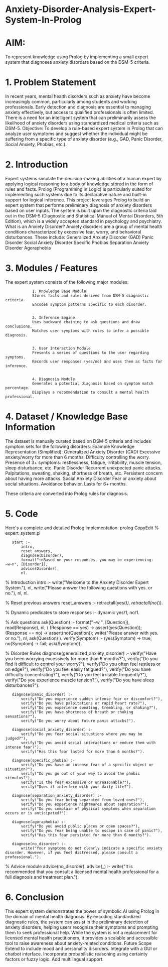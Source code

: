 # Anxiety-Disorder-Analysis-Expert-System-In-Prolog

# AIM:
To represent knowledge using Prolog by implementing a small expert system that diagnoses anxiety disorders based on the DSM-5 criteria.



# 1. Problem Statement
In recent years, mental health disorders such as anxiety have become increasingly common, particularly among students and working professionals. Early detection and diagnosis are essential to managing anxiety effectively, but access to qualified professionals is often limited. There is a need for an intelligent system that can preliminarily assess the likelihood of anxiety disorders using standardized medical criteria such as DSM-5.
Objective:
To develop a rule-based expert system in Prolog that can analyze user symptoms and suggest whether the individual might be suffering from a specific type of anxiety disorder (e.g., GAD, Panic Disorder, Social Anxiety, Phobias, etc.).



# 2. Introduction
Expert systems simulate the decision-making abilities of a human expert by applying logical reasoning to a body of knowledge stored in the form of rules and facts. Prolog (Programming in Logic) is particularly suited for implementing such systems due to its declarative nature and built-in support for logical inference.
This project leverages Prolog to build an expert system that performs preliminary diagnosis of anxiety disorders based on user inputs. The system is built upon the diagnostic criteria laid out in the DSM-5 (Diagnostic and Statistical Manual of Mental Disorders, 5th Edition), which is a widely accepted standard in psychology and psychiatry.
What is an Anxiety Disorder?
Anxiety disorders are a group of mental health conditions characterized by excessive fear, worry, and behavioral disturbances. These include:
Generalized Anxiety Disorder (GAD)
Panic Disorder
Social Anxiety Disorder
Specific Phobias
Separation Anxiety Disorder
Agoraphobia



# 3. Modules / Features
The expert system consists of the following major modules:
       
                1. Knowledge Base Module
                Stores facts and rules derived from DSM-5 diagnostic criteria.
                Encodes symptom patterns specific to each disorder.
                
                
                2. Inference Engine
                Uses backward chaining to ask questions and draw conclusions.
                Matches user symptoms with rules to infer a possible diagnosis.
                
                
                3. User Interaction Module
                Presents a series of questions to the user regarding symptoms.
                Records user responses (yes/no) and uses them as facts for inference.
                
                
                4. Diagnosis Module
                Generates a potential diagnosis based on symptom match percentage.
                Displays a recommendation to consult a mental health professional.





# 4. Dataset / Knowledge Base Information
The dataset is manually curated based on DSM-5 criteria and includes symptom sets for the following disorders:
Example Knowledge Representation (Simplified):
                Generalized Anxiety Disorder (GAD)
                Excessive anxiety/worry for more than 6 months.
                Difficulty controlling the worry.
                Presence of 3+ symptoms: restlessness, fatigue, irritability, muscle tension, sleep disturbance, etc.
                Panic Disorder
                Recurrent unexpected panic attacks.
                Palpitations, sweating, shaking, shortness of breath, etc.
                Persistent concern about having more attacks.
Social Anxiety Disorder
Fear or anxiety about social situations.
Avoidance behavior.
Lasts for 6+ months.

These criteria are converted into Prolog rules for diagnosis.





# 5. Code
Here's a complete and detailed Prolog implementation:
prolog
CopyEdit
       % expert_system.pl

       start :-
           intro,
           reset_answers,
           diagnose(Disorder),
           format("~nBased on your responses, you may be experiencing: ~w~n", [Disorder]),
           advice(Disorder),
           nl.


% Introduction
       intro :-
           write("Welcome to the Anxiety Disorder Expert System."), nl,
           write("Please answer the following questions with yes. or no."), nl, nl.

% Reset previous answers
       reset_answers :-
           retractall(yes(_)),
           retractall(no(_)).


% Dynamic predicates to store responses
       :- dynamic yes/1, no/1.

% Ask questions
       ask(Question) :-
           format("~w ", [Question]),
           read(Response),
           nl,
           ( (Response == yes) -> assert(yes(Question));
             (Response == no)  -> assert(no(Question)); 
             write("Please answer with yes. or no."), nl, ask(Question) ).
       verify(Symptom) :-
           (yes(Symptom) -> true;
            no(Symptom) -> fail;
            ask(Symptom)).


% Disorder Rules
       diagnose(generalized_anxiety_disorder) :-
           verify("Have you been worrying excessively for more than 6 months?"),
           verify("Do you find it difficult to control your worry?"),
           verify("Do you often feel restless or on edge?"),
           verify("Do you feel easily fatigued?"),
           verify("Do you have difficulty concentrating?"),
           verify("Do you feel irritable frequently?"),
           verify("Do you experience muscle tension?"),
           verify("Do you have sleep disturbances?").
       
       diagnose(panic_disorder) :-
           verify("Do you experience sudden intense fear or discomfort?"),
           verify("Do you have palpitations or rapid heart rate?"),
           verify("Do you experience sweating, trembling, or shaking?"),
           verify("Do you have shortness of breath or choking sensations?"),
           verify("Do you worry about future panic attacks?").
       
       diagnose(social_anxiety_disorder) :-
           verify("Do you fear social situations where you may be judged?"),
           verify("Do you avoid social interactions or endure them with intense fear?"),
           verify("Has this fear lasted for more than 6 months?").
       
       diagnose(specific_phobia) :-
           verify("Do you have an intense fear of a specific object or situation?"),
           verify("Do you go out of your way to avoid the phobic stimulus?"),
           verify("Is the fear excessive or unreasonable?"),
           verify("Does it interfere with your daily life?").
       
       diagnose(separation_anxiety_disorder) :-
           verify("Do you fear being separated from loved ones?"),
           verify("Do you experience nightmares about separation?"),
           verify("Do you complain of physical symptoms when separation occurs or is anticipated?").
       
       diagnose(agoraphobia) :-
           verify("Do you avoid public places or open spaces?"),
           verify("Do you fear being unable to escape in case of panic?"),
           verify("Has this fear persisted for more than 6 months?").
       
       diagnose(no_disorder) :-
           write("Your symptoms do not clearly indicate a specific anxiety disorder. However, if you feel distressed, please consult a professional.").


% Advice module
       advice(no_disorder).
       advice(_) :-
           write("It is recommended that you consult a licensed mental health professional for a full diagnosis and treatment plan.").



# 6. Conclusion
This expert system demonstrates the power of symbolic AI using Prolog in the domain of mental health diagnosis. By encoding standardized diagnostic rules, the system can assist in the preliminary detection of anxiety disorders, helping users recognize their symptoms and prompting them to seek professional help.
While the system is not a replacement for licensed mental health practitioners, it provides a scalable and accessible tool to raise awareness about anxiety-related conditions.
Future Scope
Extend to include mood and personality disorders.
Integrate with a GUI or chatbot interface.
Incorporate probabilistic reasoning using certainty factors or fuzzy logic.
Add multilingual support.



